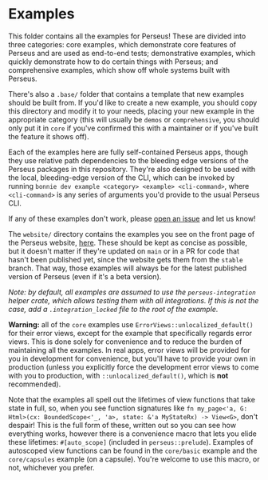 # Examples

This folder contains all the examples for Perseus! These are divided into three categories: core examples, which demonstrate core features of Perseus and are used as end-to-end tests; demonstrative examples, which quickly demonstrate how to do certain things with Perseus; and comprehensive examples, which show off whole systems built with Perseus.

There's also a `.base/` folder that contains a template that new examples should be built from. If you'd like to create a new example, you should copy this directory and modify it to your needs, placing your new example in the appropriate category (this will usually be `demos` or `comprehensive`, you should only put it in `core` if you've confirmed this with a maintainer or if you've built the feature it shows off).

Each of the examples here are fully self-contained Perseus apps, though they use relative path dependencies to the bleeding edge versions of the Perseus packages in this repository. They're also designed to be used with the local, bleeding-edge version of the CLI, which can be invoked by running `bonnie dev example <category> <example> <cli-command>`, where `<cli-command>` is any series of arguments you'd provide to the usual Perseus CLI.

If any of these examples don't work, please [open an issue](https://github.com/arctic-hen7/perseus/issues/choose) and let us know!

The `website/` directory contains the examples you see on the front page of the Perseus website, [here](https://framesurge.sh/perseus/en-US). These should be kept as concise as possible, but it doesn't matter if they're updated on `main` or in a PR for code that hasn't been published yet, since the website gets them from the `stable` branch. That way, those examples will always be for the latest published version of Perseus (even if it's a beta version).

*Note: by default, all examples are assumed to use the `perseus-integration` helper crate, which allows testing them with all integrations. If this is not the case, add a `.integration_locked` file to the root of the example.*

**Warning:** all of the `core` examples use `ErrorViews::unlocalized_default()` for their error views, except for the example that specifically regards error views. This is done solely for convenience and to reduce the burden of maintaining all the examples. In real apps, error views will be provided for you in development for convenience, but you'll have to provide your own in production (unless you explicitly force the development error views to come with you to production, with `::unlocalized_default()`, which is **not** recommended).

Note that the examples all spell out the lifetimes of view functions that take state in full, so, when you see function signatures like `fn my_page<'a, G: Html>(cx: BoundedScope<'_, 'a>, state: &'a MyStateRx) -> View<G>`, don't despair! This is the full form of these, written out so you can see how everything works, however there is a convenience macro that lets you elide these lifetimes: `#[auto_scope]` (included in `perseus::prelude`). Examples of autoscoped view functions can be found in the `core/basic` example and the `core/capsules` example (on a capsule). You're welcome to use this macro, or not, whichever you prefer.
